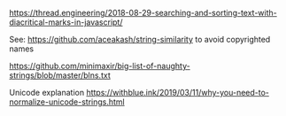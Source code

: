 

https://thread.engineering/2018-08-29-searching-and-sorting-text-with-diacritical-marks-in-javascript/


See: https://github.com/aceakash/string-similarity
to avoid copyrighted names

https://github.com/minimaxir/big-list-of-naughty-strings/blob/master/blns.txt


Unicode explanation https://withblue.ink/2019/03/11/why-you-need-to-normalize-unicode-strings.html
